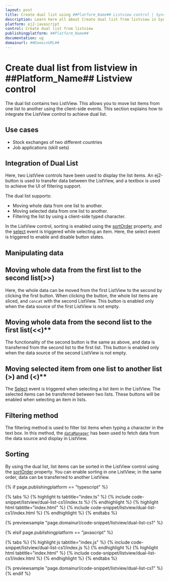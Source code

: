 ```yaml
---
layout: post
title: Create dual list using ##Platform_Name## Listview control | Syncfusion
description: Learn here all about Create dual list from listview in Syncfusion ##Platform_Name## Listview control of Syncfusion Essential JS 2 and more.
platform: ej2-javascript
control: Create dual list from listview 
publishingplatform: ##Platform_Name##
documentation: ug
domainurl: ##DomainURL##
---
```


# Create dual list from listview in ##Platform_Name## Listview control

The dual list contains two ListView. This allows you to move list items from one list to another using the client-side events. This section explains how to integrate the ListView control to achieve dual list.

## Use cases

* Stock exchanges of two different countries
* Job applications (skill sets)

## Integration of Dual List

Here, two ListView controls have been used to display the list items. An ej2-button is used to transfer data between the ListView, and a textbox is used to achieve the UI of filtering support.

The dual list supports:

* Moving whole data from one list to another.
* Moving selected data from one list to another.
* Filtering the list by using a client-side typed character.

In the ListView control, sorting is enabled using the [sortOrder](../../api/list-view/#sortorder) property, and the [select](../../api/list-view/#select) event is triggered while selecting an item. Here, the select event is triggered to enable and disable button states.

## Manipulating data

## Moving whole data from the first list to the second list(>>)

Here, the whole data can be moved from the first ListView to the second by clicking the first button. When clicking the button, the whole list items are sliced, and `concat` with the second ListView. This button is enabled only when the data source of the first ListView is not empty.

## Moving whole data from the second list to the first list(<<)**

The functionality of the second button is the same as above, and data is transferred from the second list to the first list. This button is enabled only when the data source of the second ListView is not empty.

## Moving selected item from one list to another list (>) and (<)**

The [Select](../../api/list-view/#select) event is triggered when selecting a list item in the ListView. The selected items can be transferred between two lists. These buttons will be enabled when selecting an item in lists.

## Filtering method

The filtering method is used to filter list items when typing a character in the text box. In this method, the [`dataManager`](../../data/getting-started/) has been used to fetch data from the data source and display in ListView.

## Sorting

By using the dual list, list items can be sorted in the ListView control using the [sortOrder](../../api/list-view/#sortorder) property.
You can enable sorting in one ListView; in the same order, data can be transferred to another ListView.

{% if page.publishingplatform == "typescript" %}

 {% tabs %}
{% highlight ts tabtitle="index.ts" %}
{% include code-snippet/listview/dual-list-cs1/index.ts %}
{% endhighlight %}
{% highlight html tabtitle="index.html" %}
{% include code-snippet/listview/dual-list-cs1/index.html %}
{% endhighlight %}
{% endtabs %}
        
{% previewsample "page.domainurl/code-snippet/listview/dual-list-cs1" %}

{% elsif page.publishingplatform == "javascript" %}

{% tabs %}
{% highlight js tabtitle="index.js" %}
{% include code-snippet/listview/dual-list-cs1/index.js %}
{% endhighlight %}
{% highlight html tabtitle="index.html" %}
{% include code-snippet/listview/dual-list-cs1/index.html %}
{% endhighlight %}
{% endtabs %}

{% previewsample "page.domainurl/code-snippet/listview/dual-list-cs1" %}
{% endif %}
